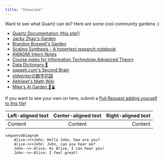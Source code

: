 ```yaml
---
title: "Showcase"
---
```


Want to see what Quartz can do? Here are some cool community gardens :)

- [Quartz Documentation (this site!)](https://quartz.jzhao.xyz/)
- [Jacky Zhao's Garden](https://jzhao.xyz/)
- [Brandon Boswell's Garden](https://brandonkboswell.com)
- [Scaling Synthesis - A hypertext research notebook](https://scalingsynthesis.com/)
- [AWAGMI Intern Notes](https://notes.awagmi.xyz/)
- [Course notes for Information Technology Advanced Theory](https://a2itnotes.github.io/quartz/)
- [Data Dictionary 🧠](https://glossary.airbyte.com/)
- [sspaeti.com's Second Brain](https://brain.sspaeti.com/)
- [oldwinterの数字花园](https://garden.oldwinter.top/)
- [Abhijeet's Math Wiki](https://abhmul.github.io/quartz/Math-Wiki/)
- [Mike's AI Garden 🤖🪴](https://mwalton.me/)

If you want to see your own on here, submit a [Pull Request adding yourself to this file](https://github.com/jackyzha0/quartz/blob/v4-alpha/content/showcase.md)!

Left-aligned text | Center-aligned text | Right-aligned text
:-- | :--: | --:
Content | Content | Content

```mermaid
sequenceDiagram
    Alice->>+John: Hello John, how are you?
    Alice->>+John: John, can you hear me?
    John-->>-Alice: Hi Alice, I can hear you!
    John-->>-Alice: I feel great!
```